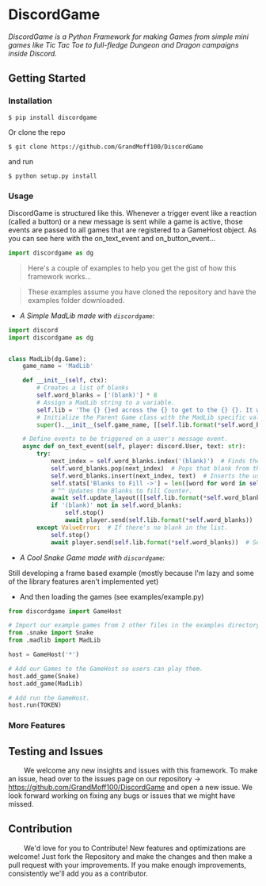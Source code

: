 # DiscordGame
*DiscordGame is a Python Framework for making Games 
from simple mini games like Tic Tac Toe 
to full-fledge Dungeon and Dragon campaigns inside Discord.*

## Getting Started
### Installation
```shell script
$ pip install discordgame
```
Or clone the repo

```shell script
$ git clone https://github.com/GrandMoff100/DiscordGame
```

and run
```shell script
$ python setup.py install
```

### Usage
DiscordGame is structured like this. 
Whenever a trigger event like a reaction (called a button) or a new message is sent while a game is active, 
those events are passed to all games that are registered to a GameHost object. 
As you can see here with the on_text_event and on_button_event...
```python
import discordgame as dg
```

> Here's a couple of examples to help you get the gist of how this framework works...

> These examples assume you have cloned the repository and have the examples folder downloaded.


- *A Simple MadLib made with ``discordgame``:*
```python
import discord
import discordgame as dg


class MadLib(dg.Game):
    game_name = 'MadLib'

    def __init__(self, ctx):
        # Creates a list of blanks
        self.word_blanks = ['(blank)'] * 8
        # Assign a MadLib string to a variable.
        self.lib = 'The {} {}ed across the {} to get to the {} {}. It wanted to get to the {} so it could {} with a {}.'
        # Initialize the Parent Game class with the MadLib specific values.
        super().__init__(self.game_name, [[self.lib.format(*self.word_blanks)]], ctx=ctx, needs_text_input=True)

    # Define events to be triggered on a user's message event.
    async def on_text_event(self, player: discord.User, text: str):
        try:
            next_index = self.word_blanks.index('(blank)')  # Finds the left-most blank in the list.
            self.word_blanks.pop(next_index)  # Pops that blank from the list.
            self.word_blanks.insert(next_index, text)  # Inserts the user's word into the said blank.
            self.stats['Blanks to Fill ->'] = len([word for word in self.word_blanks if word == '(blank)'])
            # ^^ Updates the Blanks to fill Counter.
            await self.update_layout([[self.lib.format(*self.word_blanks)]])  # Sends the changes to discord.
            if '(blank)' not in self.word_blanks:
                self.stop()
                await player.send(self.lib.format(*self.word_blanks))  # Sends the final MadLib to the channel.
        except ValueError:  # If there's no blank in the list.
            self.stop()
            await player.send(self.lib.format(*self.word_blanks))  # Sends the final MadLib to the channel.
```

- *A Cool Snake Game made with ``discordgame``:*

Still developing a frame based example (mostly because I'm lazy and some of the library features aren't implemented yet)

- And then loading the games (see examples/example.py)

```py
from discordgame import GameHost

# Import our example games from 2 other files in the examples directory.
from .snake import Snake
from .madlib import MadLib

host = GameHost('*')

# Add our Games to the GameHost so users can play them.
host.add_game(Snake)
host.add_game(MadLib)

# Add run the GameHost.
host.run(TOKEN)
```

### More Features


## Testing and Issues
&nbsp;&nbsp;&nbsp;&nbsp;&nbsp;&nbsp;&nbsp;&nbsp;We welcome any new insights and issues with this framework.
To make an issue, head over to the issues page on our repository -> https://github.com/GrandMoff100/DiscordGame and open a new issue.
We look forward working on fixing any bugs or issues that we might have missed.

## Contribution
&nbsp;&nbsp;&nbsp;&nbsp;&nbsp;&nbsp;&nbsp;&nbsp;We'd love for you to Contribute! New features and optimizations are welcome! 
Just fork the Repository and make the changes and then make a pull request with your improvements.
If you make enough improvements, consistently we'll add you as a contributor.
